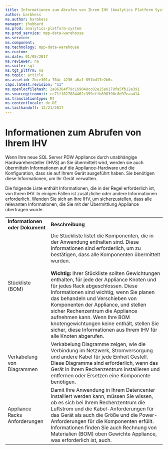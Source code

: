 ```yaml
---
title: Informationen zum Abrufen von Ihrem IHV (Analytics Platform System)
author: barbkess
ms.author: barbkess
manager: jhubbard
ms.prod: analytics-platform-system
ms.prod_service: mpp-data-warehouse
ms.service: 
ms.component: 
ms.technology: mpp-data-warehouse
ms.custom: 
ms.date: 01/05/2017
ms.reviewer: na
ms.suite: sql
ms.tgt_pltfrm: na
ms.topic: article
ms.assetid: 2bce301a-704c-4236-a0a1-851bd17e2b6c
caps.latest.revision: "11"
ms.openlocfilehash: 2a86384f79c169048cc02e25e0178fa5fb12a391
ms.sourcegitcommit: cc71f1027884462c359effb898390c8d97eaa414
ms.translationtype: MT
ms.contentlocale: de-DE
ms.lasthandoff: 12/21/2017
---
```

# <a name="information-to-obtain-from-your-ihv"></a>Informationen zum Abrufen von Ihrem IHV
Wenn Ihre neue SQL Server PDW Appliance durch unabhängige Hardwarehersteller (IHVS) an Sie übermittelt wird, werden sie auch übermitteln Informationen auf die Appliance-Hardware und die Konfiguration, dass sie auf Ihrem Gerät ausgeführt haben. Sie benötigen diese Informationen, um Ihr Gerät verwalten.  
  
Die folgende Liste enthält Informationen, die in der Regel erforderlich ist, von Ihrem IHV. In einigen Fällen ist zusätzliche oder andere Informationen erforderlich. Wenden Sie sich an Ihre IHV, um sicherzustellen, dass alle relevanten Informationen, die Sie mit der Übermittlung Appliance übertragen wurde.  
  
|||  
|-|-|  
|**Informationen oder Dokument**|**Beschreibung**|  
|Stückliste (BOM)|Die Stückliste listet die Komponenten, die in der Anwendung enthalten sind. Diese Informationen sind erforderlich, um zu bestätigen, dass alle Komponenten übermittelt wurden.<br /><br />**Wichtig:** Ihrer Stückliste sollten Gewichtungen enthalten, für jede der Appliance Knoten und für jedes Rack abgeschlossen. Diese Informationen sind wichtig, wenn Sie planen das behandeln und Verschieben von Komponenten der Appliance, und stellen sicher Rechenzentrum die Appliance aufnehmen kann. Wenn Ihre BOM knotengewichtungen keine enthält, stellen Sie sicher, diese Informationen aus Ihrem IHV für alle Knoten abgerufen.|  
|Verkabelung von Diagrammen|Verkabelung Diagramme zeigen, wie die Verbindung im Netzwerk, Stromversorgung und andere Kabel für jede Einheit Gestell. Diese Diagramme sind erforderlich, wenn das Gerät in Ihrem Rechenzentrum installieren und entfernen oder Ersetzen eine Komponente benötigen.|  
|Appliance Racks Anforderungen|Damit Ihre Anwendung in Ihrem Datencenter installiert werden kann, müssen Sie wissen, ob es sich bei Ihrem Rechenzentrum die Luftstrom und die Kabel-Anforderungen für das Gerät als auch die Größe und die Power-Anforderungen für die Komponenten erfüllt. Informationen finden Sie auch Rechnung von Materialien (BOM) oben Gewichte Appliance, was erforderlich ist, auch.|  
  
